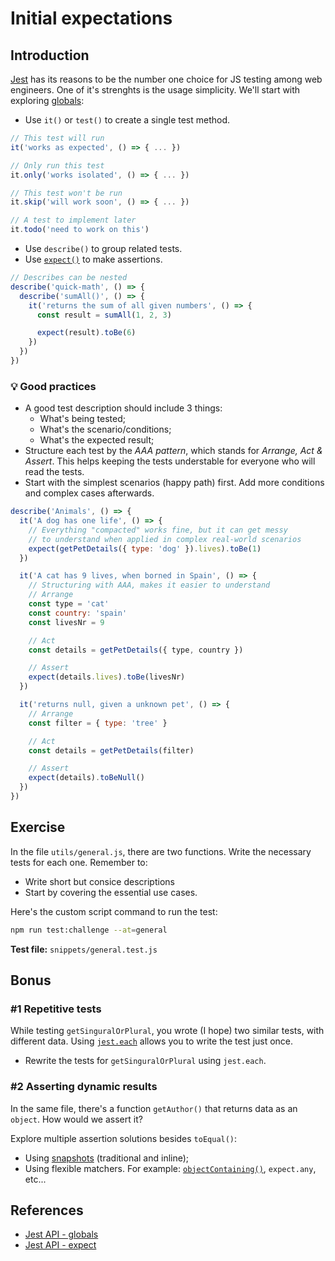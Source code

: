 # Initial expectations

## Introduction

[Jest](https://jestjs.io/) has its reasons to be the number one choice for JS testing among web engineers. One of it's strenghts is the usage simplicity.
We'll start with exploring [globals](https://jestjs.io/docs/en/api):

- Use `it()` or `test()` to create a single test method.

```js
// This test will run
it('works as expected', () => { ... })

// Only run this test
it.only('works isolated', () => { ... })

// This test won't be run
it.skip('will work soon', () => { ... })

// A test to implement later
it.todo('need to work on this')
```

- Use `describe()` to group related tests.
- Use [`expect()`](https://jestjs.io/docs/en/expect) to make assertions.

```js
// Describes can be nested
describe('quick-math', () => {
  describe('sumAll()', () => {
    it('returns the sum of all given numbers', () => {
      const result = sumAll(1, 2, 3)

      expect(result).toBe(6)
    })
  })
})
```

### 💡 Good practices

- A good test description should include 3 things:
  - What's being tested;
  - What's the scenario/conditions;
  - What's the expected result;
- Structure each test by the _AAA pattern_, which stands for _Arrange, Act & Assert_. This helps keeping the tests understable for everyone who will read the tests.
- Start with the simplest scenarios (happy path) first. Add more conditions and complex cases afterwards.

```js
describe('Animals', () => {
  it('A dog has one life', () => {
    // Everything "compacted" works fine, but it can get messy
    // to understand when applied in complex real-world scenarios
    expect(getPetDetails({ type: 'dog' }).lives).toBe(1)
  })

  it('A cat has 9 lives, when borned in Spain', () => {
    // Structuring with AAA, makes it easier to understand
    // Arrange
    const type = 'cat'
    const country: 'spain'
    const livesNr = 9

    // Act
    const details = getPetDetails({ type, country })

    // Assert
    expect(details.lives).toBe(livesNr)
  })

  it('returns null, given a unknown pet', () => {
    // Arrange
    const filter = { type: 'tree' }

    // Act
    const details = getPetDetails(filter)

    // Assert
    expect(details).toBeNull()
  })
})
```

## Exercise

In the file `utils/general.js`, there are two functions. Write the necessary tests for each one. Remember to:

- Write short but consice descriptions
- Start by covering the essential use cases.

Here's the custom script command to run the test:

```bash
npm run test:challenge --at=general
```

**Test file:** `snippets/general.test.js`

## Bonus

### #1 Repetitive tests

While testing `getSinguralOrPlural`, you wrote (I hope) two similar tests, with different data. Using [`jest.each`](https://jestjs.io/docs/en/api#testeachtablename-fn-timeout) allows you to write the test just once.

- Rewrite the tests for `getSinguralOrPlural` using `jest.each`.

### #2 Asserting dynamic results

In the same file, there's a function `getAuthor()` that returns data as an `object`. How would we assert it?

Explore multiple assertion solutions besides `toEqual()`:

- Using [snapshots](https://jestjs.io/docs/en/expect#tomatchsnapshotpropertymatchers-hint) (traditional and inline);
- Using flexible matchers. For example: [`objectContaining()`](https://jestjs.io/docs/en/expect#expectobjectcontainingobject), `expect.any`, etc...

## References

- [Jest API - globals](https://jestjs.io/docs/en/api)
- [Jest API - expect](https://jestjs.io/docs/en/expect)

